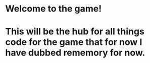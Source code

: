 # Welcome to the game!
# This will be the hub for all things code for the game that for now I have dubbed rememory for now. 
